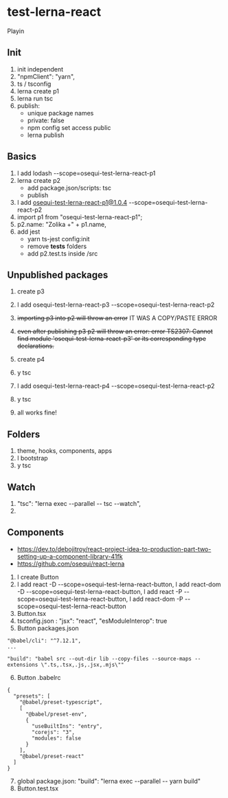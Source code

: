# test-lerna-react

Playin

## Init

1. init independent
2. "npmClient": "yarn",
3. ts / tsconfig
4. lerna create p1
5. lerna run tsc
6. publish:
   - unique package names
   - private: false
   - npm config set access public
   - lerna publish

## Basics

1. l add lodash --scope=osequi-test-lerna-react-p1
2. lerna create p2
   - add package.json/scripts: tsc
   - publish
3. l add osequi-test-lerna-react-p1@1.0.4 --scope=osequi-test-lerna-react-p2
4. import p1 from "osequi-test-lerna-react-p1";
5. p2.name: "Zolika +" + p1.name,
6. add jest
   - yarn ts-jest config:init
   - remove **tests** folders
   - add p2.test.ts inside /src

## Unpublished packages

1. create p3
2. l add osequi-test-lerna-react-p3 --scope=osequi-test-lerna-react-p2
3. ~~importing p3 into p2 will throw an error~~ IT WAS A COPY/PASTE ERROR
4. ~~even after publishing p3 p2 will throw an error: error TS2307: Cannot find module 'osequi-test-lerna-react-p3' or its corresponding type declarations.~~

5. create p4
6. y tsc
7. l add osequi-test-lerna-react-p4 --scope=osequi-test-lerna-react-p2
8. y tsc
9. all works fine!

## Folders

1. theme, hooks, components, apps
2. l bootstrap
3. y tsc

## Watch

1. "tsc": "lerna exec --parallel -- tsc --watch",
2.

## Components

- https://dev.to/debojitroy/react-project-idea-to-production-part-two-setting-up-a-component-library-41fk
- https://github.com/osequi/react-lerna

1. l create Button
2. l add react -D --scope=osequi-test-lerna-react-button, l add react-dom -D --scope=osequi-test-lerna-react-button, l add react -P --scope=osequi-test-lerna-react-button, l add react-dom -P --scope=osequi-test-lerna-react-button
3. Button.tsx
4. tsconfig.json : "jsx": "react", "esModuleInterop": true
5. Button packages.json

```
"@babel/cli": "^7.12.1",
...

"build": "babel src --out-dir lib --copy-files --source-maps --extensions \".ts,.tsx,.js,.jsx,.mjs\""
```

6. Button .babelrc

```
{
  "presets": [
    "@babel/preset-typescript",
    [
      "@babel/preset-env",
      {
        "useBuiltIns": "entry",
        "corejs": "3",
        "modules": false
      }
    ],
    "@babel/preset-react"
  ]
}
```

7. global package.json: "build": "lerna exec --parallel -- yarn build"
8. Button.test.tsx

